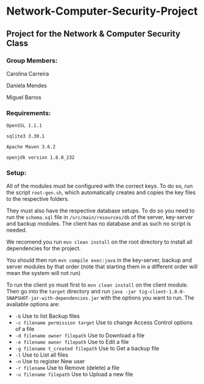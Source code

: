 # Network-Computer-Security-Project

## Project for the Network & Computer Security Class

### Group Members:

Carolina Carreira

Daniela Mendes

Miguel Barros

### Requirements:

`OpenSSL 1.1.1`

`sqlite3 3.30.1`

`Apache Maven 3.6.2`

`openjdk version 1.8.0_232`

### Setup:

All of the modules must be configured with the correct keys. To do so, run the script `root-gen.sh`, which automatically creates and copies the key files to the respective folders. 

They must also have the respective database setups. To do so you need to run the `schema.sql` file in `/src/main/resources/db` of the server, key-server and backup modules. The client has no database and as such no script is needed.

We recomend you run `mvn clean install` on the root directory to install all dependencies for the project. 

You should then run `mvn compile exec:java` in the key-server, backup and server modules by that order (note that starting them in a different order will mean the system will not run)

To run the client yo must first to `mvn clean install` on the client module. Then go into the `target` directory and run `java -jar tig-client-1.0.0-SNAPSHOT-jar-with-dependencies.jar` with the options you want to run. The avaliable options are:

*  `-b`                                 Use to list Backup files
*  `-c filename permission target`    Use to change Access Control options of a file
*  `-d filename owner filepath`       Use to Download a file
*  `-e filename owner filepath`       Use to Edit a file
*  `-g filename t_created filepath`   Use to Get a backup file
*  `-l`                                 Use to List all files
*  `-n`                                 Use to register New user
*  `-r filename`                      Use to Remove (delete) a file
*  `-u filename filepath`             Use to Upload a new file

